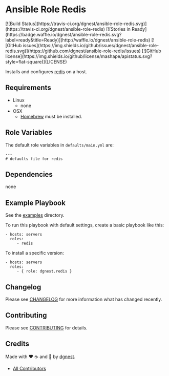 # Ansible Role Redis

<span class="badges" align="center">
[![Build Status](https://travis-ci.org/dgnest/ansible-role-redis.svg)](https://travis-ci.org/dgnest/ansible-role-redis)
[![Stories in Ready](https://badge.waffle.io/dgnest/ansible-role-redis.svg?label=ready&title=Ready)](http://waffle.io/dgnest/ansible-role-redis)
[![GitHub issues](https://img.shields.io/github/issues/dgnest/ansible-role-redis.svg)](https://github.com/dgnest/ansible-role-redis/issues)
[![GitHub license](https://img.shields.io/github/license/mashape/apistatus.svg?style=flat-square)](LICENSE)
</span>


Installs and configures [redis][link-redis] on a host.

## Requirements

 - Linux
   - none
 - OSX
   - [Homebrew][link-brew] must be installed.


## Role Variables

The default role variables in `defaults/main.yml` are:

    ---
    # defaults file for redis


## Dependencies

none

## Example Playbook

See the [examples](./examples/) directory.

To run this playbook with default settings, create a basic playbook like this:

    - hosts: servers
      roles:
         - redis

To install a specific version:

    - hosts: servers
      roles:
         - { role: dgnest.redis }


## Changelog

Please see [CHANGELOG](CHANGELOG.md) for more information what has changed recently.

## Contributing

Please see [CONTRIBUTING](CONTRIBUTING.md) for details.


## Credits

Made with :heart: ️:coffee:️ and :pizza: by [dgnest][link-company].

- [All Contributors][link-contributors]


<!-- Other -->

[link-redis]: https://redis.org/
[link-brew]: http://brew.sh/
[link-luis]: https://github.com/luismayta
[link-contributors]: AUTHORS
[link-company]: https://github.com/dgnest
